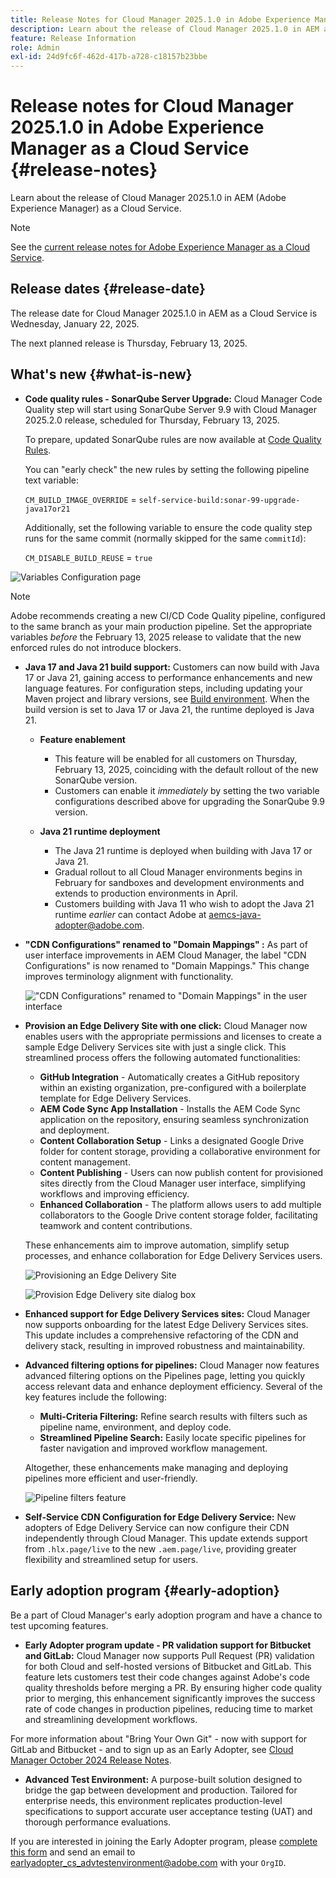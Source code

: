 ```yaml
---
title: Release Notes for Cloud Manager 2025.1.0 in Adobe Experience Manager as a Cloud Service
description: Learn about the release of Cloud Manager 2025.1.0 in AEM as a Cloud Service.
feature: Release Information
role: Admin
exl-id: 24d9fc6f-462d-417b-a728-c18157b23bbe
---
```

# Release notes for Cloud Manager 2025.1.0 in Adobe Experience Manager as a Cloud Service {#release-notes}

<!-- https://wiki.corp.adobe.com/pages/viewpage.action?pageId=3389843928 -->

Learn about the release of Cloud Manager 2025.1.0 in AEM (Adobe Experience Manager) as a Cloud Service.

>[!NOTE]
>
>See the [current release notes for Adobe Experience Manager as a Cloud Service](/help/release-notes/release-notes-cloud/release-notes-current.md).

## Release dates {#release-date}

The release date for Cloud Manager 2025.1.0 in AEM as a Cloud Service is Wednesday, January 22, 2025. 

The next planned release is Thursday, February 13, 2025.
 

## What's new {#what-is-new}

* **Code quality rules - SonarQube Server Upgrade:** Cloud Manager Code Quality step will start using SonarQube Server 9.9 with Cloud Manager 2025.2.0 release, scheduled for Thursday, February 13, 2025. 

    To prepare, updated SonarQube rules are now available at [Code Quality Rules](/help/implementing/cloud-manager/code-quality-testing.md#understanding-code-quality-rules).

    You can "early check" the new rules by setting the following pipeline text variable: 

    `CM_BUILD_IMAGE_OVERRIDE` = `self-service-build:sonar-99-upgrade-java17or21`

    Additionally, set the following variable to ensure the code quality step runs for the same commit (normally skipped for the same `commitId`): 

    `CM_DISABLE_BUILD_REUSE` = `true`

![Variables Configuration page](/help/implementing/cloud-manager/release-notes/assets/variables-config.png)

>[!NOTE]
>
>Adobe recommends creating a new CI/CD Code Quality pipeline, configured to the same branch as your main production pipeline. Set the appropriate variables *before* the February 13, 2025 release to validate that the new enforced rules do not introduce blockers.

* **Java 17 and Java 21 build support:** Customers can now build with Java 17 or Java 21, gaining access to performance enhancements and new language features. For configuration steps, including updating your Maven project and library versions, see [Build environment](/help/implementing/cloud-manager/getting-access-to-aem-in-cloud/build-environment-details.md). When the build version is set to Java 17 or Java 21, the runtime deployed is Java 21.

    * **Feature enablement**
        * This feature will be enabled for all customers on Thursday, February 13, 2025, coinciding with the default rollout of the new SonarQube version.
        * Customers can enable it *immediately* by setting the two variable configurations described above for upgrading the SonarQube 9.9 version.

    * **Java 21 runtime deployment**
        * The Java 21 runtime is deployed when building with Java 17 or Java 21.
        * Gradual rollout to all Cloud Manager environments begins in February for sandboxes and development environments and extends to production environments in April.
        * Customers building with Java 11 who wish to adopt the Java 21 runtime *earlier* can contact Adobe at [aemcs-java-adopter@adobe.com](mailto:aemcs-java-adopter@adobe.com).

* **"CDN Configurations" renamed to "Domain Mappings" :** As part of user interface improvements in AEM Cloud Manager, the label "CDN Configurations" is now renamed to "Domain Mappings." This change improves terminology alignment with functionality. <!-- CMGR-64738 -->

    !["CDN Configurations" renamed to "Domain Mappings" in the user interface](/help/implementing/cloud-manager/release-notes/assets/domain-mappings.png)

* **Provision an Edge Delivery Site with one click:** Cloud Manager now enables users with the appropriate permissions and licenses to create a sample Edge Delivery Services site with just a single click. This streamlined process offers the following automated functionalities:

  * **GitHub Integration** - Automatically creates a GitHub repository within an existing organization, pre-configured with a boilerplate template for Edge Delivery Services.
  * **AEM Code Sync App Installation** - Installs the AEM Code Sync application on the repository, ensuring seamless synchronization and deployment.
  * **Content Collaboration Setup** - Links a designated Google Drive folder for content storage, providing a collaborative environment for content management.
  * **Content Publishing** - Users can now publish content for provisioned sites directly from the Cloud Manager user interface, simplifying workflows and improving efficiency.
  * **Enhanced Collaboration** - The platform allows users to add multiple collaborators to the Google Drive content storage folder, facilitating teamwork and content contributions.

  These enhancements aim to improve automation, simplify setup processes, and enhance collaboration for Edge Delivery Services users. <!-- CMGR-59362 -->

    ![Provisioning an Edge Delivery Site](/help/implementing/cloud-manager/release-notes/assets/eds-one-click-60.png)

    ![Provision Edge Delivery site dialog box](/help/implementing/cloud-manager/release-notes/assets/eds-provision-60.png)

* **Enhanced support for Edge Delivery Services sites:** Cloud Manager now supports onboarding for the latest Edge Delivery Services sites. This update includes a comprehensive refactoring of the CDN and delivery stack, resulting in improved robustness and maintainability.

* **Advanced filtering options for pipelines:** Cloud Manager now features advanced filtering options on the Pipelines page, letting you quickly access relevant data and enhance deployment efficiency. Several of the key features include the following:

    * **Multi-Criteria Filtering:** Refine search results with filters such as pipeline name, environment, and deploy code.
    * **Streamlined Pipeline Search:** Easily locate specific pipelines for faster navigation and improved workflow management.

    Altogether, these enhancements make managing and deploying pipelines more efficient and user-friendly.

    ![Pipeline filters feature](/help/implementing/cloud-manager/release-notes/assets/pipeline-filters.png)

* **Self-Service CDN Configuration for Edge Delivery Service:** New adopters of Edge Delivery Service can now configure their CDN independently through Cloud Manager. This update extends support from `.hlx.page/live` to the new `.aem.page/live`, providing greater flexibility and streamlined setup for users.

## Early adoption program {#early-adoption}

Be a part of Cloud Manager's early adoption program and have a chance to test upcoming features.

* **Early Adopter program update - PR validation support for Bitbucket and GitLab:** Cloud Manager now supports Pull Request (PR) validation for both Cloud and self-hosted versions of Bitbucket and GitLab. This feature lets customers test their code changes against Adobe's code quality thresholds before merging a PR. By ensuring higher code quality prior to merging, this enhancement significantly improves the success rate of code changes in production pipelines, reducing time to market and streamlining development workflows.

For more information about "Bring Your Own Git" - now with support for GitLab and Bitbucket - and to sign up as an Early Adopter, see [Cloud Manager October 2024 Release Notes](/help/implementing/cloud-manager/release-notes/2024/2024-10-0.md##gitlab-bitbucket).

* **Advanced Test Environment:** A purpose-built solution designed to bridge the gap between development and production. Tailored for enterprise needs, this environment replicates production-level specifications to support accurate user acceptance testing (UAT) and thorough performance evaluations.

If you are interested in joining the Early Adopter program, please [complete this form](https://nam04.safelinks.protection.outlook.com/?url=https%3A%2F%2Furldefense.com%2Fv3%2F__https%3A%2Fwww.feedbackprogram.adobe.com%2Fh%2Fs%2F6N425LYG1jQ1Nc0F20Zllt__%3B!!OgNkHJCYlf_CHg!fIp-QrZ9si3kcUIjRCniEzqAAa8FcU1iN34SGQFtlcQ36eUQXOZWbDHP7oZajqddgpuOMAVL5CQpkZ6ths76Qks8%24&data=05%7C02%7Cpanchapa%40adobe.com%7Cf81bcaa4b20544f1818b08dccd07c78c%7Cfa7b1b5a7b34438794aed2c178decee1%7C0%7C0%7C638610680502164019%7CUnknown%7CTWFpbGZsb3d8eyJWIjoiMC4wLjAwMDAiLCJQIjoiV2luMzIiLCJBTiI6Ik1haWwiLCJXVCI6Mn0%3D%7C0%7C%7C%7C&sdata=aGo6zz2ldPrta4lpvo3CLNENR5ghHDDCPbG1adUaNZQ%3D&reserved=0) and send an email to [earlyadopter_cs_advtestenvironment@adobe.com](mailto:earlyadopter_cs_advtestenvironment@adobe.com) with your `OrgID`.



<!-- ## Bug fixes -->




<!-- ## Known issues {#known-issues} -->
